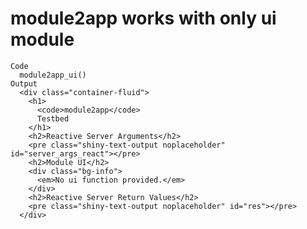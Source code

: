 # module2app works with only ui module

    Code
      module2app_ui()
    Output
      <div class="container-fluid">
        <h1>
          <code>module2app</code>
          Testbed
        </h1>
        <h2>Reactive Server Arguments</h2>
        <pre class="shiny-text-output noplaceholder" id="server_args_react"></pre>
        <h2>Module UI</h2>
        <div class="bg-info">
          <em>No ui function provided.</em>
        </div>
        <h2>Reactive Server Return Values</h2>
        <pre class="shiny-text-output noplaceholder" id="res"></pre>
      </div>

